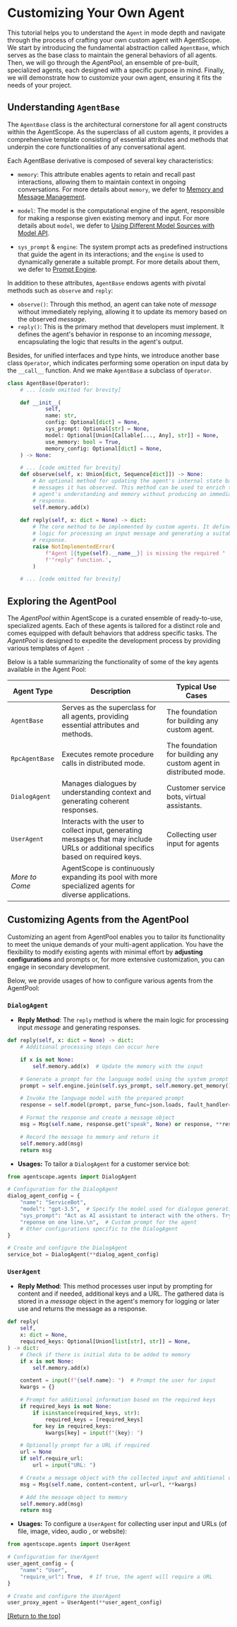 # Customizing Your Own Agent

This tutorial helps you to understand the `Agent` in mode depth and navigate through the process of crafting your own custom agent with AgentScope. We start by introducing the fundamental abstraction called `AgentBase`, which serves as the base class to maintain the general behaviors of all agents. Then, we will go through the *AgentPool*, an ensemble of pre-built, specialized agents, each designed with a specific purpose in mind. Finally, we will demonstrate how to customize your own agent, ensuring it fits the needs of your project.

## Understanding `AgentBase`

The `AgentBase` class is the architectural cornerstone for all agent constructs within the AgentScope. As the superclass of all custom agents, it provides a comprehensive template consisting of essential attributes and methods that underpin the core functionalities of any conversational agent.

Each AgentBase derivative is composed of several key characteristics:

* `memory`: This attribute enables agents to retain and recall past interactions, allowing them to maintain context in ongoing conversations. For more details about `memory`, we defer to [Memory and Message Management](https://github.com/alibaba/AgentScope/tree/main/docs/tutorial/205-memory.md).

* `model`: The model is the computational engine of the agent, responsible for making a response given existing memory and input. For more details about `model`, we defer to [Using Different Model Sources with Model API](https://github.com/alibaba/AgentScope/tree/main/docs/tutorial/203-model.md).

* `sys_prompt` & `engine`: The system prompt acts as predefined instructions that guide the agent in its interactions; and the `engine` is used to dynamically generate a suitable prompt. For more details about them, we defer to [Prompt Engine](https://github.com/alibaba/AgentScope/tree/main/docs/tutorial/206-prompt.md).

In addition to these attributes, `AgentBase` endows agents with pivotal methods such as `observe` and `reply`:

* `observe()`: Through this method, an agent can take note of *message* without immediately replying, allowing it to update its memory based on the observed *message*.
* `reply()`: This is the primary method that developers must implement. It defines the agent's behavior in response to an incoming *message*, encapsulating the logic that results in the agent's output.

Besides, for unified interfaces and type hints, we introduce another base class `Operator`, which indicates performing some operation on input data by the `__call__` function. And we make `AgentBase` a subclass of `Operator`.


```python
class AgentBase(Operator):
    # ... [code omitted for brevity]

    def __init__(
            self,
            name: str,
            config: Optional[dict] = None,
            sys_prompt: Optional[str] = None,
            model: Optional[Union[Callable[..., Any], str]] = None,
            use_memory: bool = True,
            memory_config: Optional[dict] = None,
    ) -> None:

    # ... [code omitted for brevity]
	def observe(self, x: Union[dict, Sequence[dict]]) -> None:
        # An optional method for updating the agent's internal state based on
        # messages it has observed. This method can be used to enrich the
        # agent's understanding and memory without producing an immediate 
        # response.
        self.memory.add(x)
		
    def reply(self, x: dict = None) -> dict:
        # The core method to be implemented by custom agents. It defines the
        # logic for processing an input message and generating a suitable 
        # response.
        raise NotImplementedError(
            f"Agent [{type(self).__name__}] is missing the required "
            f'"reply" function.',
        )

    # ... [code omitted for brevity]
```

## Exploring the AgentPool

The *AgentPool* within AgentScope is a curated ensemble of ready-to-use, specialized agents. Each of these agents is tailored for a distinct role and comes equipped with default behaviors that address specific tasks. The *AgentPool* is designed to expedite the development process by providing various templates of `Agent `.

Below is a table summarizing the functionality of some of the key agents available in the Agent Pool:

| Agent Type     | Description                                                  | Typical Use Cases                                            |
| -------------- | ------------------------------------------------------------ | ------------------------------------------------------------ |
| `AgentBase`    | Serves as the superclass for all agents, providing essential attributes and methods. | The foundation for building any custom agent.                |
| `RpcAgentBase` | Executes remote procedure calls in distributed mode.         | The foundation for building any custom agent in distributed mode. |
| `DialogAgent`  | Manages dialogues by understanding context and generating coherent responses. | Customer service bots, virtual assistants.                   |
| `UserAgent`    | Interacts with the user to collect input, generating messages that may include URLs or additional specifics based on required keys. | Collecting user input for agents                             |
| *More to Come* | AgentScope is continuously expanding its pool with more specialized agents for diverse applications. |                                                              |

## Customizing Agents from the AgentPool

Customizing an agent from AgentPool enables you to tailor its functionality to meet the unique demands of your multi-agent application. You have the flexibility to modify existing agents with minimal effort by **adjusting configurations** and prompts or, for more extensive customization, you can engage in secondary development. 

Below, we provide usages of how to configure various agents from the AgentPool:

### `DialogAgent`

- **Reply Method**: The `reply` method is where the main logic for processing input *message* and generating responses.

```python
def reply(self, x: dict = None) -> dict:
    # Additional processing steps can occur here

    if x is not None:
        self.memory.add(x)  # Update the memory with the input

    # Generate a prompt for the language model using the system prompt and memory
    prompt = self.engine.join(self.sys_prompt, self.memory.get_memory())

    # Invoke the language model with the prepared prompt
    response = self.model(prompt, parse_func=json.loads, fault_handler=lambda x: {"speak": x})

    # Format the response and create a message object
    msg = Msg(self.name, response.get("speak", None) or response, **response)

    # Record the message to memory and return it
    self.memory.add(msg)
    return msg
```

- **Usages:** To tailor a `DialogAgent` for a customer service bot:

```python
from agentscope.agents import DialogAgent

# Configuration for the DialogAgent
dialog_agent_config = {
    "name": "ServiceBot",
    "model": "gpt-3.5",  # Specify the model used for dialogue generation
    "sys_prompt": "Act as AI assistant to interact with the others. Try to "
    "reponse on one line.\n",  # Custom prompt for the agent
    # Other configurations specific to the DialogAgent
}

# Create and configure the DialogAgent
service_bot = DialogAgent(**dialog_agent_config)
```

### `UserAgent`

- **Reply Method**: This method processes user input by prompting for content and if needed, additional keys and a URL. The gathered data is stored in a *message* object in the agent's memory for logging or later use and returns the message as a response.

```python
def reply(
    self,
    x: dict = None,
    required_keys: Optional[Union[list[str], str]] = None,
) -> dict:
    # Check if there is initial data to be added to memory
    if x is not None:
        self.memory.add(x)

    content = input(f"{self.name}: ")  # Prompt the user for input
    kwargs = {}

    # Prompt for additional information based on the required keys
    if required_keys is not None:
        if isinstance(required_keys, str):
            required_keys = [required_keys]
        for key in required_keys:
            kwargs[key] = input(f"{key}: ")

    # Optionally prompt for a URL if required
    url = None
    if self.require_url:
        url = input("URL: ")

    # Create a message object with the collected input and additional details
    msg = Msg(self.name, content=content, url=url, **kwargs)

    # Add the message object to memory
    self.memory.add(msg)
    return msg
```

- **Usages:** To configure a `UserAgent` for collecting user input and URLs (of file, image, video, audio , or website):

```python
from agentscope.agents import UserAgent

# Configuration for UserAgent
user_agent_config = {
    "name": "User",
    "require_url": True,  # If true, the agent will require a URL
}

# Create and configure the UserAgent
user_proxy_agent = UserAgent(**user_agent_config)
```



[[Return to the top]](#customizing-your-own-agent)